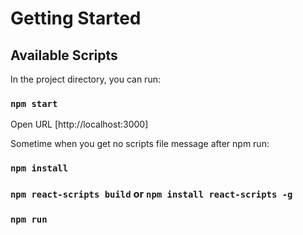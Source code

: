 # Getting Started

## Available Scripts

In the project directory, you can run:

### `npm start`

Open URL [http://localhost:3000]


Sometime when you get no scripts file message after npm run:

### `npm install`

### `npm react-scripts build` or `npm install react-scripts -g`

### `npm run`


